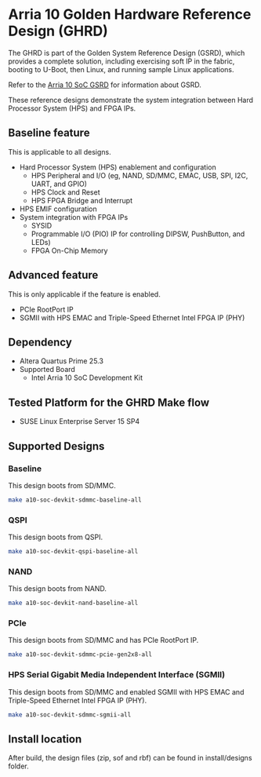 # Arria 10 Golden Hardware Reference Design (GHRD)

The GHRD is part of the Golden System Reference Design (GSRD), which provides a complete solution, including exercising soft IP in the fabric, booting to U-Boot, then Linux, and running sample Linux applications.

Refer to the [Arria 10 SoC GSRD](https://www.rocketboards.org/foswiki/Documentation/Arria10SoCGSRD) for information about GSRD.

These reference designs demonstrate the system integration between Hard Processor System (HPS) and FPGA IPs.
## Baseline feature
This is applicable to all designs.
- Hard Processor System (HPS) enablement and configuration
  - HPS Peripheral and I/O (eg, NAND, SD/MMC, EMAC, USB, SPI, I2C, UART, and GPIO)
  - HPS Clock and Reset
  - HPS FPGA Bridge and Interrupt
- HPS EMIF configuration
- System integration with FPGA IPs
  - SYSID
  - Programmable I/O (PIO) IP for controlling DIPSW, PushButton, and LEDs)
  - FPGA On-Chip Memory
## Advanced feature
This is only applicable if the feature is enabled.
  - PCIe RootPort IP
  - SGMII with HPS EMAC and Triple-Speed Ethernet Intel FPGA IP (PHY)

## Dependency
* Altera Quartus Prime 25.3
* Supported Board
  - Intel Arria 10 SoC Development Kit

## Tested Platform for the GHRD Make flow
* SUSE Linux Enterprise Server 15 SP4

## Supported Designs
### Baseline
This design boots from SD/MMC.
```bash
make a10-soc-devkit-sdmmc-baseline-all
```
### QSPI
This design boots from QSPI.
```bash
make a10-soc-devkit-qspi-baseline-all
```
### NAND
This design boots from NAND.
```bash
make a10-soc-devkit-nand-baseline-all
```
### PCIe
This design boots from SD/MMC and has PCIe RootPort IP.
```bash
make a10-soc-devkit-sdmmc-pcie-gen2x8-all
```
### HPS Serial Gigabit Media Independent Interface (SGMII)
This design boots from SD/MMC and enabled SGMII with HPS EMAC and Triple-Speed Ethernet Intel FPGA IP (PHY).
```bash
make a10-soc-devkit-sdmmc-sgmii-all
```

## Install location
After build, the design files (zip, sof and rbf) can be found in install/designs folder.
